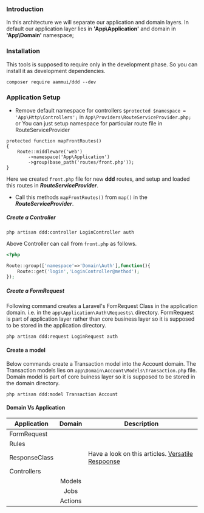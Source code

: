 ### Introduction
In this architecture we will separate our application and domain layers. In default our application layer lies in **'App\Application'** and domain in **'App\Domain'** namespace;
### Installation
This tools is supposed to require only in the development phase. So you can install it as development dependencies.
```
composer require aammui/ddd --dev
```

### Application Setup
* Remove default namespace for controllers ```$protected $namespace = 'App\Http\Controllers';``` in 
 ```App\Providers\RouteServiceProvider.php;``` or You can just setup namespace for particular route file in RouteServiceProvider
```
protected function mapFrontRoutes()
{
    Route::middleware('web')
        ->namespace('App\Application')
        ->group(base_path('routes/front.php'));
}
```
Here we created ```front.php``` file for new **ddd** routes, and setup and loaded this routes in ***RouteServiceProvider***.
* Call this methods ```mapFrontRoutes()``` from ```map()``` in the ***RouteServiceProvider***.

##### Create a Controller
```
php artisan ddd:controller LoginController auth
```
Above Controller can call from ```front.php``` as follows.
```php
<?php

Route::group(['namespace'=>'Domain\Auth'],function(){
    Route::get('login','LoginController@method');
});
```
##### Create a FormRequest
Following command creates a Laravel's FomRequest Class in the application domain. i.e. in the ```app\Application\Auth\Requests\``` directory. FormRequest is part of application layer rather than core business layer so it is supposed to be stored in the application directory.
```
php artisan ddd:request LoginRequest auth
```
#### Create a model
Below commands create a Transaction model into the Account domain. The Transaction models lies on ```app\Domain\Account\Models\Transaction.php``` file. Domain model is part of core buiness layer so it is supposed to be stored in the domain directory. 
```
php artisan ddd:model Transaction Account
```
#### Domain Vs Application 
| Application | Domain | Description |
| ----------- | :------: | ------|
| FormRequest |         | |
| Rules       |         | |
| ResponseClass |         | Have a look on this articles. [Versatile Respoonse](https://timacdonald.me/versatile-response-objects-laravel/) |
| Controllers |         | |
|             | Models  | |
|             | Jobs    | |
|             | Actions | |


